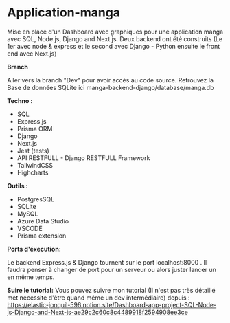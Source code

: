 # Application-manga
Mise en place d'un Dashboard avec graphiques pour une application manga avec SQL, Node.js, Django and Next.js. Deux backend ont été construits (Le 1er avec node & express et le second avec Django - Python ensuite le front end avec Next.js)

 **Branch**

 Aller vers la branch "Dev" pour avoir accès au code source. Retrouvez la Base de données SQLite ici manga-backend-django/database/manga.db 
 
 

**Techno :** 

- SQL
- Express.js 
- Prisma ORM
- Django
- Next.js
- Jest (tests)
- API RESTFULL - Django RESTFULL Framework
- TailwindCSS
- Highcharts

**Outils :** 

- PostgresSQL
- SQLite
- MySQL
- Azure Data Studio
- VSCODE
- Prisma extension

 **Ports d'éxecution:**
 

Le backend Express.js & Django tournent sur le port localhost:8000 . Il faudra penser à changer de port pour un serveur ou alors juster lancer un en même temps. 

 **Suire le tutorial:**
Vous pouvez suivre mon tutorial (Il n'est pas très détaillé met necessite d'être quand même un dev intermédiaire) depuis : 
https://elastic-jonquil-596.notion.site/Dashboard-app-project-SQL-Node-js-Django-and-Next-js-ae29c2c60c8c4489918f2594908ee3ce
